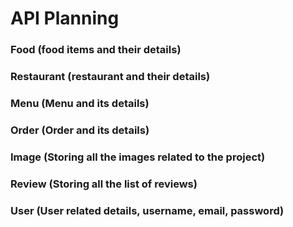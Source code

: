 # API Planning
### Food (food items and their details)
### Restaurant (restaurant and their details)
### Menu (Menu and its details)
### Order (Order and its details)
### Image (Storing all the images related to the project)
### Review (Storing all the list of reviews)
### User (User related details, username, email, password)